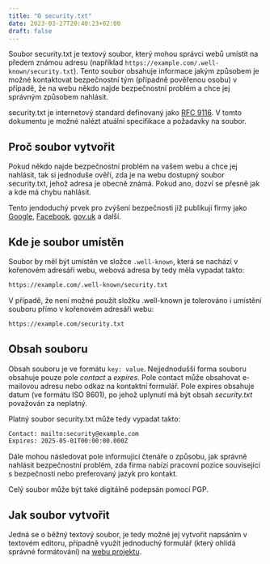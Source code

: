 ```yaml
---
title: "O security.txt"
date: 2023-03-27T20:40:23+02:00
draft: false
---
```



Soubor security.txt je textový soubor, který mohou správci webů umístit na předem známou adresu (například `https://example.com/.well-known/security.txt`). Tento soubor obsahuje informace jakým způsobem je možné kontaktovat bezpečnostní tým (případně pověřenou osobu) v případě, že na webu někdo najde bezpečnostní problém a chce jej správným způsobem nahlásit.

security.txt je internetový standard definovaný jako [RFC 9116](https://www.rfc-editor.org/rfc/rfc9116). V tomto dokumentu je možné nalézt atuální specifikace a požadavky na soubor.

## Proč soubor vytvořit

Pokud někdo najde bezpečnostní problém na vašem webu a chce jej nahlásit, tak si jednoduše ověří, zda je na webu dostupný soubor security.txt, jehož adresa je obecně známá. Pokud ano, dozví se přesně jak a kde má chybu nahlásit.

Tento jendoduchý prvek pro zvýšení bezpečnosti již publikují firmy jako [Google](https://www.google.com/.well-known/security.txt), [Facebook](https://www.facebook.com/.well-known/security.txt), [gov.uk](https://www.gov.uk/.well-known/security.txt) a další.


## Kde je soubor umístěn

Soubor by měl být umístěn ve složce `.well-known`, která se nachází v kořenovém adresáři webu, webová adresa by tedy měla vypadat takto:

```html
https://example.com/.well-known/security.txt
```

V případě, že není možné použít složku .well-known je tolerováno i umístění souboru přímo v kořenovém adresáři webu:

```html
https://example.com/security.txt
```

## Obsah souboru

Obsah souboru je ve formátu `key: value`. Nejjednodušší forma souboru obsahuje pouze pole *contact* a *expires*. Pole contact může obsahovat e-mailovou adresu nebo odkaz na kontaktní formulář. Pole expires obsahuje datum (ve formátu ISO 8601), po jehož uplynutí má být obsah *security.txt* považován za neplatný.

Platný soubor security.txt může tedy vypadat takto:

```html
Contact: mailto:security@example.com
Expires: 2025-05-01T00:00:00.000Z
```

Dále mohou následovat pole informujicí čtenáře o způsobu, jak správně nahlásit bezpečnostní problém, zda firma nabízí pracovní pozice související s bezpečností nebo preferovaný jazyk pro kontakt. 

Celý soubor může být také digitálně podepsán pomocí PGP.

## Jak soubor vytvořit

Jedná se o běžný textový soubor, je tedy možné jej vytvořit napsáním v textovém editoru, případně využít jednoduchý formulář (který ohlídá správné formátování) na [webu projektu](https://securitytxt.org/).
